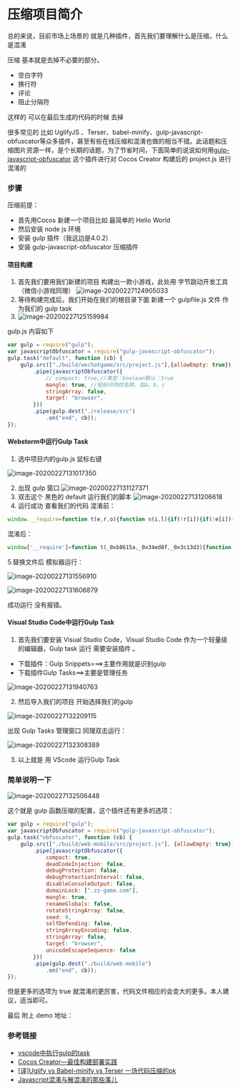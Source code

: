 # 压缩项目简介

总的来说，目前市场上场景的 就是几种插件，首先我们要理解什么是压缩，什么是混淆

压缩 基本就是去掉不必要的部分。

- 空白字符
- 换行符
- 评论
- 阻止分隔符

这样的 可以在最后生成的代码的时候 去掉

很多常见的 比如 UglifyJS 、Terser、babel-minify、gulp-javascript-obfuscator等众多插件，甚至有些在线压缩和混淆也做的相当不错。此话题和压缩图片资源一样，是个长期的话题，为了节省时间，下面简单的说说如何用[gulp-javascript-obfuscator](https://github.com/javascript-obfuscator/javascript-obfuscator) 这个插件进行对 Cocos Creator 构建后的 project.js 进行混淆的

### 步骤

压缩前提：

- 首先用Cocos 新建一个项目比如 最简单的 Hello World
- 然后安装 node js 环境
- 安装 gulp 插件（我这边是4.0.2）
- 安装 gulp-javascript-obfuscator 压缩插件

#### 项目构建

1. 首先我们要用我们新建的项目 构建出一款小游戏，此处用 字节跳动开发工具（微信小游戏同理）
   ![image-20200227124905033](./README/image-20200227124905033.png)
2. 等待构建完成后，我们开始在我们的根目录下面 新建一个 gulpfile.js 文件 作为我们的 gulp task
3. ![image-20200227125159984](./README/image-20200227125159984.png)

gulp.js 内容如下

```javascript
var gulp = require("gulp");
var javascriptObfuscator = require("gulp-javascript-obfuscator");
gulp.task("default", function (cb) {
    gulp.src(["./build/wechatgame/src/project.js"],{allowEmpty: true})
        .pipe(javascriptObfuscator({
            // compact: true,//类型：boolean默认：true
            mangle: true, //短标识符的名称，如a，b，c
            stringArray: false,
            target: "browser",
        }))
        .pipe(gulp.dest("./release/src")
            .on("end", cb));
});
```

#### Webstorm中运行Gulp  Task

1. 选中项目内的gulp.js 鼠标右键

![image-20200227131017350](./README/image-20200227131017350.png)

2.  出现 gulp 窗口
   ![image-20200227131127371](./README/image-20200227131127371.png)
3. 双击这个 黑色的 default 运行我们的脚本
   ![image-20200227131206618](./README/image-20200227131206618.png)
4. 运行成功 查看我们的代码
   混淆前：

```javascript
window.__require=function t(e,r,o){function n(i,l){if(!r[i]){if(!e[i]){var u=i.split("/");if(u=u[u.length-1],!e[u]){var f="function"==typeof __require&&__require;if(!l&&f)return f(u,!0);if(c)return c(u,!0);throw new Error("Cannot find module '"+i+"'")}}var p=r[i]={exports:{}};e[i][0].call(p.exports,function(t){return n(e[i][1][t]||t)},p,p.exports,t,e,r,o)}return r[i].exports}for(var c="function"==typeof __require&&__require,i=0;i<o.length;i++)n(o[i]);return n}({Helloworld:[function(t,e,r){"use strict";cc._RF.push(e,"e1b90/rohdEk4SdmmEZANaD","Helloworld");var o=this&&this.__extends||function(){var t=function(e,r){return(t=Object.setPrototypeOf||{__proto__:[]}instanceof Array&&function(t,e){t.__proto__=e}||function(t,e){for(var r in e)e.hasOwnProperty(r)&&(t[r]=e[r])})(e,r)};return function(e,r){function o(){this.constructor=e}t(e,r),e.prototype=null===r?Object.create(r):(o.prototype=r.prototype,new o)}}(),n=this&&this.__decorate||function(t,e,r,o){var n,c=arguments.length,i=c<3?e:null===o?o=Object.getOwnPropertyDescriptor(e,r):o;if("object"==typeof Reflect&&"function"==typeof Reflect.decorate)i=Reflect.decorate(t,e,r,o);else for(var l=t.length-1;l>=0;l--)(n=t[l])&&(i=(c<3?n(i):c>3?n(e,r,i):n(e,r))||i);return c>3&&i&&Object.defineProperty(e,r,i),i};Object.defineProperty(r,"__esModule",{value:!0});var c=cc._decorator,i=c.ccclass,l=c.property,u=function(t){function e(){var e=null!==t&&t.apply(this,arguments)||this;return e.label=null,e.text="hello",e}return o(e,t),e.prototype.start=function(){this.label.string=this.text},n([l(cc.Label)],e.prototype,"label",void 0),n([l],e.prototype,"text",void 0),e=n([i],e)}(cc.Component);r.default=u,cc._RF.pop()},{}]},{},["Helloworld"]);
```

混淆后：

```javascript
window['__require']=function t(_0xb8615a,_0x34ed8f,_0x3c13d3){function _0x45f71b(_0x5f9f56,_0x1e6230){if(!_0x34ed8f[_0x5f9f56]){if(!_0xb8615a[_0x5f9f56]){var _0x365d31=_0x5f9f56['split']('/');if(_0x365d31=_0x365d31[_0x365d31['length']-0x1],!_0xb8615a[_0x365d31]){var _0x7e877d='function'==typeof __require&&__require;if(!_0x1e6230&&_0x7e877d)return _0x7e877d(_0x365d31,!0x0);if(_0x4cbfde)return _0x4cbfde(_0x365d31,!0x0);throw new Error('Cannot\x20find\x20module\x20\x27'+_0x5f9f56+'\x27');}}var _0x12926b=_0x34ed8f[_0x5f9f56]={'exports':{}};_0xb8615a[_0x5f9f56][0x0]['call'](_0x12926b['exports'],function(_0x406eb1){return _0x45f71b(_0xb8615a[_0x5f9f56][0x1][_0x406eb1]||_0x406eb1);},_0x12926b,_0x12926b['exports'],t,_0xb8615a,_0x34ed8f,_0x3c13d3);}return _0x34ed8f[_0x5f9f56]['exports'];}for(var _0x4cbfde='function'==typeof __require&&__require,_0x54b8b0=0x0;_0x54b8b0<_0x3c13d3['length'];_0x54b8b0++)_0x45f71b(_0x3c13d3[_0x54b8b0]);return _0x45f71b;}({'Helloworld':[function(_0x246df9,_0x3b700a,_0x22a66a){'use strict';cc['_RF']['push'](_0x3b700a,'e1b90/rohdEk4SdmmEZANaD','Helloworld');var _0x13840a=this&&this['__extends']||function(){var _0x4de8f0=function(_0x4e9a12,_0x47e3c3){return(_0x4de8f0=Object['setPrototypeOf']||{'__proto__':[]}instanceof Array&&function(_0x1e86d7,_0x3ff343){_0x1e86d7['__proto__']=_0x3ff343;}||function(_0x4537f2,_0x496368){for(var _0x4db7a3 in _0x496368)_0x496368['hasOwnProperty'](_0x4db7a3)&&(_0x4537f2[_0x4db7a3]=_0x496368[_0x4db7a3]);})(_0x4e9a12,_0x47e3c3);};return function(_0x589dcb,_0x2a7d9e){function _0x32aa1a(){this['constructor']=_0x589dcb;}_0x4de8f0(_0x589dcb,_0x2a7d9e),_0x589dcb['prototype']=null===_0x2a7d9e?Object['create'](_0x2a7d9e):(_0x32aa1a['prototype']=_0x2a7d9e['prototype'],new _0x32aa1a());};}(),_0x4a1fad=this&&this['__decorate']||function(_0x24e01e,_0x4b486f,_0x3604dd,_0x55da47){var _0x177a46,_0x3c5734=arguments['length'],_0x321086=_0x3c5734<0x3?_0x4b486f:null===_0x55da47?_0x55da47=Object['getOwnPropertyDescriptor'](_0x4b486f,_0x3604dd):_0x55da47;if('object'==typeof Reflect&&'function'==typeof Reflect['decorate'])_0x321086=Reflect['decorate'](_0x24e01e,_0x4b486f,_0x3604dd,_0x55da47);else for(var _0xc0b4c2=_0x24e01e['length']-0x1;_0xc0b4c2>=0x0;_0xc0b4c2--)(_0x177a46=_0x24e01e[_0xc0b4c2])&&(_0x321086=(_0x3c5734<0x3?_0x177a46(_0x321086):_0x3c5734>0x3?_0x177a46(_0x4b486f,_0x3604dd,_0x321086):_0x177a46(_0x4b486f,_0x3604dd))||_0x321086);return _0x3c5734>0x3&&_0x321086&&Object['defineProperty'](_0x4b486f,_0x3604dd,_0x321086),_0x321086;};Object['defineProperty'](_0x22a66a,'__esModule',{'value':!0x0});var _0x5f2d0e=cc['_decorator'],_0x215807=_0x5f2d0e['ccclass'],_0x21fa83=_0x5f2d0e['property'],_0x166402=function(_0x329cc9){function _0x2266a3(){var _0x5320ac=null!==_0x329cc9&&_0x329cc9['apply'](this,arguments)||this;return _0x5320ac['label']=null,_0x5320ac['text']='hello',_0x5320ac;}return _0x13840a(_0x2266a3,_0x329cc9),_0x2266a3['prototype']['start']=function(){this['label']['string']=this['text'];},_0x4a1fad([_0x21fa83(cc['Label'])],_0x2266a3['prototype'],'label',void 0x0),_0x4a1fad([_0x21fa83],_0x2266a3['prototype'],'text',void 0x0),_0x2266a3=_0x4a1fad([_0x215807],_0x2266a3);}(cc['Component']);_0x22a66a['default']=_0x166402,cc['_RF']['pop']();},{}]},{},['Helloworld']);
```

5.替换文件后 模拟器运行：

![image-20200227131556910](./README/image-20200227131556910.png)

![image-20200227131606879](./README/image-20200227131606879.png)

成功运行 没有报错。

#### Visual Studio Code中运行Gulp  Task

1. 首先我们要安装 Visual Studio Code，Visual Studio Code 作为一个轻量级的编辑器，Gulp task 运行 需要安装插件 。

- 下载插件：Gulp Snippets===>主要作用就是识别gulp 
- 下载插件Gulp Tasks==>主要是管理任务

![image-20200227131940763](./README/image-20200227131940763.png)



2. 然后导入我们的项目 开始选择我们的gulp

![image-20200227132209115](./README/image-20200227132209115.png)

出现 Gulp Tasks 管理窗口 同理双击运行：

![image-20200227132308389](./README/image-20200227132308389.png)

3. 以上就是 用 VScode 运行Gulp Task

### 简单说明一下

![image-20200227132506448](./README/image-20200227132506448.png)

这个就是 gulp 函数压缩的配置，这个插件还有更多的选项：

```javascript
var gulp = require("gulp");
var javascriptObfuscator = require("gulp-javascript-obfuscator");
gulp.task("obfuscator", function (cb) {
    gulp.src(["./build/web-mobile/src/project.js"], {allowEmpty: true})
        .pipe(javascriptObfuscator({
            compact: true,
            deadCodeInjection: false,
            debugProtection: false,
            debugProtectionInterval: false,
            disableConsoleOutput: false,
            domainLock: [".zz-game.com"],
            mangle: true,
            renameGlobals: false,
            rotateStringArray: false,
            seed: 0,
            selfDefending: false,
            stringArrayEncoding: false,
            stringArray: false,
            target: "browser",
            unicodeEscapeSequence: false
        }))
        .pipe(gulp.dest("./build/web-mobile")
            .on("end", cb));
});
```

但是更多的选项为 true 就混淆的更厉害，代码文件相应的会变大的更多。本人建议，适当即可。

最后 附上 demo 地址：

### 参考链接

- [vscode中执行gulp的task](https://juejin.im/post/5b44957b6fb9a04fae20f06e)
- [Cocos Creator—最佳构建部署实践](https://segmentfault.com/a/1190000012424893)
- [[译]Uglify vs Babel-minify vs Terser 一场代码压缩的pk](https://juejin.im/post/5d6cd666e51d4561cb5ddee6)
- [Javascript混淆与解混淆的那些事儿](http://blog.w3cub.com/blog/2019/04/01/js-confusion/)


